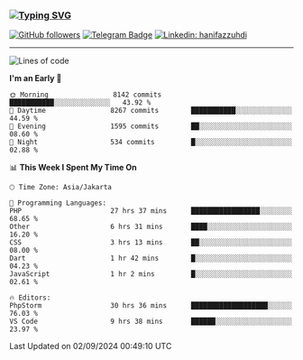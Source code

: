 ### [![Typing SVG](https://readme-typing-svg.herokuapp.com?font=lato&size=22&lines=Hi+There+👋)](https://git.io/typing-svg) 

[![GitHub followers](https://img.shields.io/github/followers/hanifazzuhdi?label=Follow&style=social)](https://github.com/hanifazzuhdi/?tab=follow) 
[![Telegram Badge](https://img.shields.io/badge/-hanif0198-blue?style=social&logo=telegram&link=https://www.t.me/hanif0198/)](https://www.t.me/hanif0198/) 
[![Linkedin: hanifazzuhdi](https://img.shields.io/badge/-hanifazzuhdi-blue?style=flat-square&logo=Linkedin&logoColor=white&link=https://www.linkedin.com/in/hanif-az-zuhdi-69688019b/)](https://www.linkedin.com/in/hanif-az-zuhdi-69688019b/) 

<hr/>

<!--START_SECTION:waka-->
![Lines of code](https://img.shields.io/badge/From%20Hello%20World%20I%27ve%20Written-64.8%20million%20lines%20of%20code-blue)

**I'm an Early 🐤** 

```text
🌞 Morning                8142 commits        ███████████░░░░░░░░░░░░░░   43.92 % 
🌆 Daytime                8267 commits        ███████████░░░░░░░░░░░░░░   44.59 % 
🌃 Evening                1595 commits        ██░░░░░░░░░░░░░░░░░░░░░░░   08.60 % 
🌙 Night                  534 commits         █░░░░░░░░░░░░░░░░░░░░░░░░   02.88 % 
```


📊 **This Week I Spent My Time On** 

```text
🕑︎ Time Zone: Asia/Jakarta

💬 Programming Languages: 
PHP                      27 hrs 37 mins      █████████████████░░░░░░░░   68.65 % 
Other                    6 hrs 31 mins       ████░░░░░░░░░░░░░░░░░░░░░   16.20 % 
CSS                      3 hrs 13 mins       ██░░░░░░░░░░░░░░░░░░░░░░░   08.00 % 
Dart                     1 hr 42 mins        █░░░░░░░░░░░░░░░░░░░░░░░░   04.23 % 
JavaScript               1 hr 2 mins         █░░░░░░░░░░░░░░░░░░░░░░░░   02.61 % 

🔥 Editors: 
PhpStorm                 30 hrs 36 mins      ███████████████████░░░░░░   76.03 % 
VS Code                  9 hrs 38 mins       ██████░░░░░░░░░░░░░░░░░░░   23.97 % 
```


 Last Updated on 02/09/2024 00:49:10 UTC
<!--END_SECTION:waka-->
